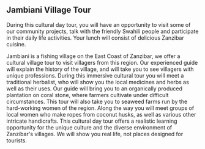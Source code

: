 ## Jambiani Village Tour

During this cultural day tour, you will have an opportunity to visit some of our community projects, talk with the friendly Swahili people and participate in their daily life activities. Your lunch will consist of delicious Zanzibar cuisine.

Jambiani is a fishing village on the East Coast of Zanzibar, we offer a cultural village tour to visit villagers from this region. Our experienced guide will explain the history of the village, and will take you to see villagers with unique professions. During this immersive cultural tour you will meet a traditional herbalist, who will show you the local medicines and herbs as well as their uses. Our guide will bring you to an organically produced  plantation on coral stone, where farmers cultivate under difficult circumstances.
This tour will also take you to seaweed farms run by the hard-working women of the region. Along the way you will meet groups of local women who make ropes from coconut husks, as well as various other intricate handicrafts. This cultural day tour offers a realistic learning opportunity for the unique culture and the diverse environment of Zanzibar's villages. We will show you real life, not places designed for tourists.
